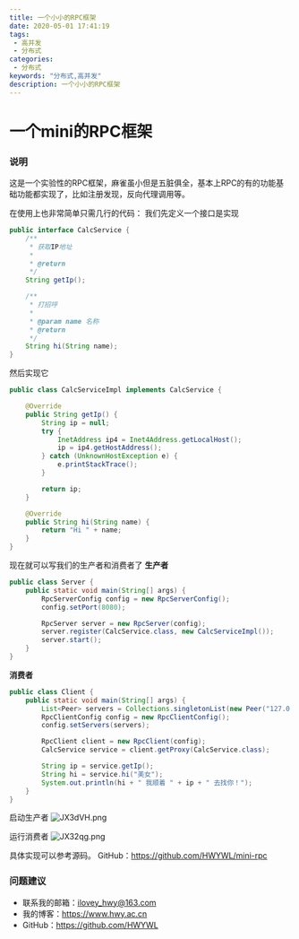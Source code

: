 ```yaml
---
title: 一个小小的RPC框架
date: 2020-05-01 17:41:19
tags: 
 - 高并发
 - 分布式
categories: 
 - 分布式
keywords: "分布式,高并发"
description: 一个小小的RPC框架
---
```


# 一个mini的RPC框架

### 说明
这是一个实验性的RPC框架，麻雀虽小但是五脏俱全，基本上RPC的有的功能基础功能都实现了，比如注册发现，反向代理调用等。

在使用上也非常简单只需几行的代码：
我们先定义一个接口是实现
```java
public interface CalcService {
    /**
     * 获取IP地址
     *
     * @return
     */
    String getIp();

    /**
     * 打招呼
     *
     * @param name 名称
     * @return
     */
    String hi(String name);
}
```
然后实现它
```java
public class CalcServiceImpl implements CalcService {

    @Override
    public String getIp() {
        String ip = null;
        try {
            InetAddress ip4 = Inet4Address.getLocalHost();
            ip = ip4.getHostAddress();
        } catch (UnknownHostException e) {
            e.printStackTrace();
        }

        return ip;
    }

    @Override
    public String hi(String name) {
        return "Hi " + name;
    }
}
```

现在就可以写我们的生产者和消费者了
**生产者**
```java
public class Server {
    public static void main(String[] args) {
        RpcServerConfig config = new RpcServerConfig();
        config.setPort(8080);

        RpcServer server = new RpcServer(config);
        server.register(CalcService.class, new CalcServiceImpl());
        server.start();
    }
}
```

**消费者**
```java
public class Client {
    public static void main(String[] args) {
        List<Peer> servers = Collections.singletonList(new Peer("127.0.0.1", 8080));
        RpcClientConfig config = new RpcClientConfig();
        config.setServers(servers);

        RpcClient client = new RpcClient(config);
        CalcService service = client.getProxy(CalcService.class);

        String ip = service.getIp();
        String hi = service.hi("美女");
        System.out.println(hi + " 我顺着 " + ip + " 去找你！");
    }
}
```

启动生产者
![JX3dVH.png](https://s1.ax1x.com/2020/05/01/JX3dVH.png)

运行消费者
![JX32qg.png](https://s1.ax1x.com/2020/05/01/JX32qg.png)

具体实现可以参考源码。
GitHub：https://github.com/HWYWL/mini-rpc

### 问题建议

- 联系我的邮箱：ilovey_hwy@163.com
- 我的博客：https://www.hwy.ac.cn
- GitHub：https://github.com/HWYWL